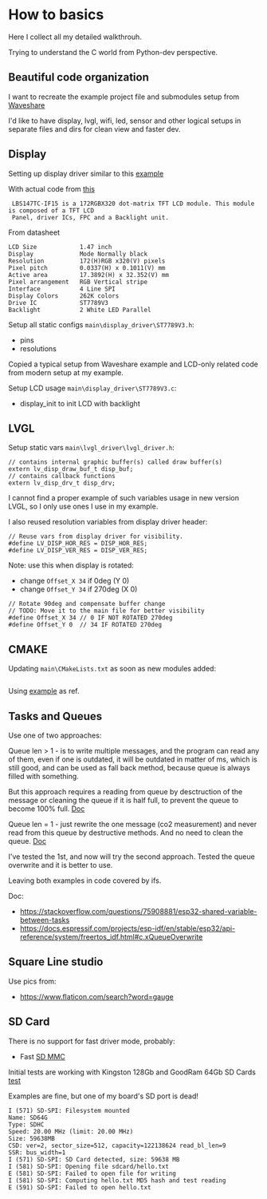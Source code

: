 # How to basics

Here I collect all my detailed walkthrouh. 

Trying to understand the C world from Python-dev perspective.


## Beautiful code organization

I want to recreate the example project file and submodules setup from [Waveshare](https://www.waveshare.com/wiki/ESP32-C6-LCD-1.47)

I'd like to have display, lvgl, wifi, led, sensor and other logical setups in separate files and dirs for clean view and faster dev.


## Display

Setting up display driver similar to this [example](https://github.com/trianglesis/ESP32-C6-LCD-1.47-Test-LVGL/blob/c95cb298858690e018c0155daccdb1463647a111/main/LCD_Driver)

With actual code from [this](https://github.com/trianglesis/esp32-c6_LVGL/blob/338e3427ca3d009852cf9369b917257a4801f9ac/main/main.c)


```text
 LBS147TC-IF15 is a 172RGBX320 dot-matrix TFT LCD module. This module is composed of a TFT LCD 
 Panel, driver ICs, FPC and a Backlight unit. 
```

From datasheet

```text
LCD Size            1.47 inch
Display             Mode Normally black
Resolution          172(H)RGB x320(V) pixels
Pixel pitch         0.0337(H) x 0.1011(V) mm 
Active area         17.3892(H) x 32.352(V) mm
Pixel arrangement   RGB Vertical stripe
Interface           4 Line SPI
Display Colors      262K colors
Drive IC            ST7789V3
Backlight           2 White LED Parallel
```

Setup all static configs `main\display_driver\ST7789V3.h`:
- pins
- resolutions

Copied a typical setup from Waveshare example and LCD-only related code from modern setup at my example.

Setup LCD usage `main\display_driver\ST7789V3.c`:
- display_init to init LCD with backlight



## LVGL

Setup static vars `main\lvgl_driver\lvgl_driver.h`:

```code
// contains internal graphic buffer(s) called draw buffer(s)
extern lv_disp_draw_buf_t disp_buf;
// contains callback functions
extern lv_disp_drv_t disp_drv;
```

I cannot find a proper example of such variables usage in new version LVGL, so I only use ones I use in my example.

I also reused resolution variables from display driver header:

```text
// Reuse vars from display driver for visibility.
#define LV_DISP_HOR_RES = DISP_HOR_RES;
#define LV_DISP_VER_RES = DISP_VER_RES;
```

Note: use this when display is rotated:
- change `Offset_X 34` if 0deg (Y 0)
- change `Offset_Y 34` if 270deg (X 0)

```text
// Rotate 90deg and compensate buffer change
// TODO: Move it to the main file for better visibility
#define Offset_X 34 // 0 IF NOT ROTATED 270deg
#define Offset_Y 0  // 34 IF ROTATED 270deg
```


## CMAKE

Updating `main\CMakeLists.txt` as soon as new modules added:

```text

```

Using [example](https://github.com/trianglesis/ESP32-C6-LCD-1.47-Test-LVGL/blob/c95cb298858690e018c0155daccdb1463647a111/main/CMakeLists.txt) as ref.


## Tasks and Queues

Use one of two approaches:

Queue len > 1 - is to write multiple messages, and the program can read any of them, even if one is outdated, it will be outdated in matter of ms, which is still good, and can be used as fall back method, because queue is always filled with something.

But this approach requires a reading from queue by desctruction of the message or cleaning the queue if it is half full, to prevent the queue to become 100% full. [Doc](https://docs.espressif.com/projects/esp-idf/en/stable/esp32/api-reference/system/freertos_idf.html#_CPPv417xQueueGenericSend13QueueHandle_tPCKv10TickType_tK10BaseType_t)

Queue len = 1 - just rewrite the one message (co2 measurement) and never read from this queue by destructive methods. And no need to clean the queue. [Doc](https://docs.espressif.com/projects/esp-idf/en/stable/esp32/api-reference/system/freertos_idf.html#c.xQueueOverwrite)


I've tested the 1st, and now will try the second approach.
Tested the queue overwrite and it is better to use.

Leaving both examples in code covered by ifs.

Doc:
- https://stackoverflow.com/questions/75908881/esp32-shared-variable-between-tasks
- https://docs.espressif.com/projects/esp-idf/en/stable/esp32/api-reference/system/freertos_idf.html#c.xQueueOverwrite


## Square Line studio

Use pics from:
- https://www.flaticon.com/search?word=gauge


## SD Card

There is no support for fast driver mode, probably:
- Fast [SD MMC](https://docs.espressif.com/projects/esp-idf/en/stable/esp32/api-reference/peripherals/sdmmc_host.html)


Initial tests are working with Kingston 128Gb and GoodRam 64Gb SD Cards [test](https://github.com/trianglesis/ESP32-C6-LCD-1.47-Test-LVGL/blob/c95cb298858690e018c0155daccdb1463647a111/main/LVGL_UI/LVGL_Example.c)

Examples are fine, but one of my board's SD port is dead!

```log
I (571) SD-SPI: Filesystem mounted
Name: SD64G
Type: SDHC
Speed: 20.00 MHz (limit: 20.00 MHz)
Size: 59638MB
CSD: ver=2, sector_size=512, capacity=122138624 read_bl_len=9
SSR: bus_width=1
I (571) SD-SPI: SD Card detected, size: 59638 MB
I (581) SD-SPI: Opening file sdcard/hello.txt
E (581) SD-SPI: Failed to open file for writing
I (581) SD-SPI: Computing hello.txt MD5 hash and test reading
E (591) SD-SPI: Failed to open hello.txt
```